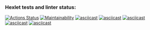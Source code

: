 ### Hexlet tests and linter status:
[![Actions Status](https://github.com/ganiev-dev/java-project-61/actions/workflows/hexlet-check.yml/badge.svg)](https://github.com/ganiev-dev/java-project-61/actions)
[![Maintainability](https://api.codeclimate.com/v1/badges/c7d332ea6b12b197fe4d/maintainability)](https://codeclimate.com/github/ganiev-dev/java-project-61/maintainability)
[![asciicast](https://asciinema.org/a/707934.svg)](https://asciinema.org/a/707934)
[![asciicast](https://asciinema.org/a/708413.svg)](https://asciinema.org/a/708413)
[![asciicast](https://asciinema.org/a/708429.svg)](https://asciinema.org/a/708429)
[![asciicast](https://asciinema.org/a/708452.svg)](https://asciinema.org/a/708452)
[![asciicast](https://asciinema.org/a/708463.svg)](https://asciinema.org/a/708463)
